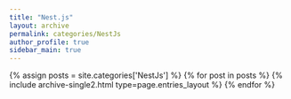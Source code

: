 ```yaml
---
title: "Nest.js"
layout: archive
permalink: categories/NestJs
author_profile: true
sidebar_main: true
---
```


{% assign posts = site.categories['NestJs'] %}
{% for post in posts %} {% include archive-single2.html type=page.entries_layout %} {% endfor %}
